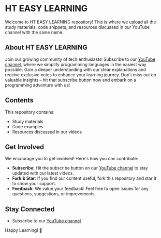 # HT EASY LEARNING

Welcome to HT EASY LEARNING repository! This is where we upload all the study materials, code snippets, and resources discussed in our YouTube channel with the same name.

## About HT EASY LEARNING

Join our growing community of tech enthusiasts! Subscribe to our [YouTube channel](http://www.youtube.com/@HTEASYLEARNING), where we simplify programming languages in the easiest way possible. Gain a deeper understanding with our clear explanations and receive exclusive notes to enhance your learning journey. Don't miss out on valuable insights – hit that subscribe button now and embark on a programming adventure with us!

## Contents

This repository contains:

- Study materials
- Code examples
- Resources discussed in our videos

## Get Involved

We encourage you to get involved! Here's how you can contribute:

- **Subscribe**: Hit the subscribe button on our [YouTube channel](http://www.youtube.com/@HTEASYLEARNING) to stay updated with our latest videos.
- **Fork & Star**: If you find our content useful, fork this repository and star it to show your support.
- **Feedback**: We value your feedback! Feel free to open issues for any questions, suggestions, or improvements.

## Stay Connected

- Subscribe to our [YouTube channel](http://www.youtube.com/@HTEASYLEARNING)

Happy Learning! 🚀
